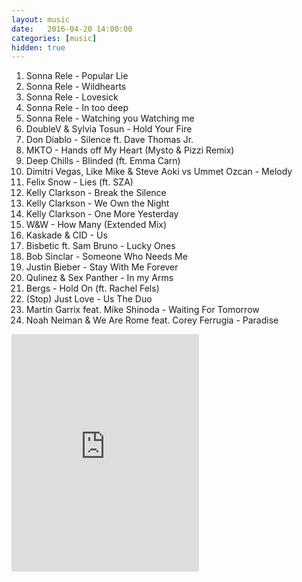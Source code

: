 ```yaml
---
layout: music
date:   2016-04-20 14:00:00
categories: [music]
hidden: true
---
```

1. Sonna Rele - Popular Lie
2. Sonna Rele - Wildhearts
3. Sonna Rele - Lovesick
4. Sonna Rele - In too deep
5. Sonna Rele - Watching you Watching me
6. DoubleV & Sylvia Tosun - Hold Your Fire
7. Don Diablo - Silence ft. Dave Thomas Jr.
8. MKTO - Hands off My Heart (Mysto & Pizzi Remix)
9. Deep Chills - Blinded (ft. Emma Carn)
10. Dimitri Vegas, Like Mike & Steve Aoki vs Ummet Ozcan - Melody
11. Felix Snow - Lies (ft. SZA)
12. Kelly Clarkson - Break the Silence
13. Kelly Clarkson - We Own the Night
14. Kelly Clarkson - One More Yesterday
15. W&W - How Many (Extended Mix)
16. Kaskade & CID - Us
17. Bisbetic ft. Sam Bruno - Lucky Ones
18. Bob Sinclar - Someone Who Needs Me
19. Justin Bieber - Stay With Me Forever
20. Qulinez & Sex Panther - In my Arms
21. Bergs - Hold On (ft. Rachel Fels) 
22. (Stop) Just Love - Us The Duo
23. Martin Garrix feat. Mike Shinoda - Waiting For Tomorrow
24. Noah Neiman & We Are Rome feat. Corey Ferrugia - Paradise

<iframe src="https://embed.spotify.com/?uri=spotify%3Aalbum%3A5HicuC798USMxrV1PP4pxX" width="300" height="380" frameborder="0" allowtransparency="true"></iframe>